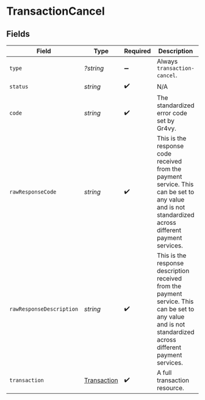 # TransactionCancel


## Fields

| Field                                                                                                                                                       | Type                                                                                                                                                        | Required                                                                                                                                                    | Description                                                                                                                                                 | Example                                                                                                                                                     |
| ----------------------------------------------------------------------------------------------------------------------------------------------------------- | ----------------------------------------------------------------------------------------------------------------------------------------------------------- | ----------------------------------------------------------------------------------------------------------------------------------------------------------- | ----------------------------------------------------------------------------------------------------------------------------------------------------------- | ----------------------------------------------------------------------------------------------------------------------------------------------------------- |
| `type`                                                                                                                                                      | *?string*                                                                                                                                                   | :heavy_minus_sign:                                                                                                                                          | Always `transaction-cancel`.                                                                                                                                | transaction-cancel                                                                                                                                          |
| `status`                                                                                                                                                    | *string*                                                                                                                                                    | :heavy_check_mark:                                                                                                                                          | N/A                                                                                                                                                         |                                                                                                                                                             |
| `code`                                                                                                                                                      | *string*                                                                                                                                                    | :heavy_check_mark:                                                                                                                                          | The standardized error code set by Gr4vy.                                                                                                                   | service_error                                                                                                                                               |
| `rawResponseCode`                                                                                                                                           | *string*                                                                                                                                                    | :heavy_check_mark:                                                                                                                                          | This is the response code received from the payment service. This can be set to any value and is not standardized across different payment services.        | E104                                                                                                                                                        |
| `rawResponseDescription`                                                                                                                                    | *string*                                                                                                                                                    | :heavy_check_mark:                                                                                                                                          | This is the response description received from the payment service. This can be set to any value and is not standardized across different payment services. | Internal error                                                                                                                                              |
| `transaction`                                                                                                                                               | [Transaction](./Transaction.md)                                                                                                                             | :heavy_check_mark:                                                                                                                                          | A full transaction resource.                                                                                                                                |                                                                                                                                                             |
